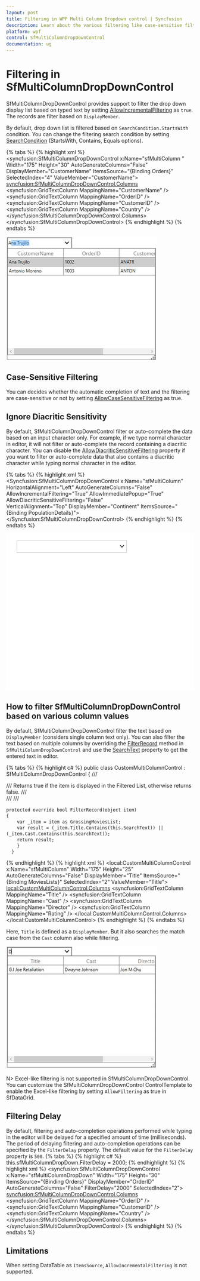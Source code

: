 ```yaml
---
layout: post
title: Filtering in WPF Multi Column Dropdown control | Syncfusion
description: Learn about the various filtering like case-sensitive filtering, custom filtering and filtering delay in WPF Multi Column Dropdown control and more details.
platform: wpf
control: SfMultiColumnDropDownControl
documentation: ug
---
```


# Filtering in SfMultiColumnDropDownControl

SfMultiColumnDropDownControl provides support to filter the drop down display list based on typed text by setting [AllowIncrementalFiltering](https://help.syncfusion.com/cr/wpf/Syncfusion.UI.Xaml.Grid.SfMultiColumnDropDownControl.html#Syncfusion_UI_Xaml_Grid_SfMultiColumnDropDownControl_AllowIncrementalFiltering) as `true`. The records are filter based on `DisplayMember`. 

By default, drop down list is filtered based on `SearchCondition.StartsWith` condition. You can change the filtering search condition by setting [SearchCondition](https://help.syncfusion.com/cr/wpf/Syncfusion.UI.Xaml.Grid.SfMultiColumnDropDownControl.html#Syncfusion_UI_Xaml_Grid_SfMultiColumnDropDownControl_SearchCondition) (StartsWith, Contains, Equals options).

{% tabs %}
{% highlight xml %}
<syncfusion:SfMultiColumnDropDownControl x:Name="sfMultiColumn "
                                         Width="175"
                                         Height="30"
                                         AutoGenerateColumns="False"
                                         DisplayMember="CustomerName"
                                         ItemsSource="{Binding Orders}"
                                         SelectedIndex="4"
                                         ValueMember="CustomerName">
    <syncfusion:SfMultiColumnDropDownControl.Columns>
        <syncfusion:GridTextColumn MappingName="CustomerName" />
        <syncfusion:GridTextColumn MappingName="OrderID" />
        <syncfusion:GridTextColumn MappingName="CustomerID" />
        <syncfusion:GridTextColumn MappingName="Country" />
    </syncfusion:SfMultiColumnDropDownControl.Columns>
</syncfusion:SfMultiColumnDropDownControl>
{% endhighlight %}
{% endtabs %}

![The image describes the AllowIncrementalFiltering support in SfMultiColumnDropDownControl WPF](Filtering_images/Filtering_img1.png)

## Case-Sensitive Filtering

You can decides whether the automatic completion of text and the filtering are case-sensitive or not by setting [AllowCaseSensitiveFiltering](https://help.syncfusion.com/cr/wpf/Syncfusion.UI.Xaml.Grid.SfMultiColumnDropDownControl.html#Syncfusion_UI_Xaml_Grid_SfMultiColumnDropDownControl_AllowCaseSensitiveFiltering) as true.

## Ignore Diacritic Sensitivity

By default, SfMultiColumnDropDownControl filter or auto-complete the data based on an input character only. For example, if we type normal character in editor, it will not filter or auto-complete the record containing a diacritic character. You can disable the [AllowDiacriticSensitiveFiltering](https://help.syncfusion.com/cr/wpf/Syncfusion.UI.Xaml.Grid.SfMultiColumnDropDownControl.html#Syncfusion_UI_Xaml_Grid_SfMultiColumnDropDownControl_AllowDiacriticSensitiveFiltering) property if you want to filter or auto-complete data that also contains a diacritic character while typing normal character in the editor.
    
{% tabs %}
{% highlight xml %}
<Syncfusion:SfMultiColumnDropDownControl x:Name="sfMultiColumn"
                                         HorizontalAlignment="Left"
                                         AutoGenerateColumns="False"
                                         AllowIncrementalFiltering="True"
									     AllowImmediatePopup="True"    
                                         AllowDiacriticSensitiveFiltering="False"   
                                         VerticalAlignment="Top"
                                         DisplayMember="Continent"
                                         ItemsSource="{Binding PopulationDetails}">
</Syncfusion:SfMultiColumnDropDownControl>
{% endhighlight %}
{% endtabs %}

![The image describes the AllowDiacriticSensitiveFiltering support in SfMultiColumnDropDownControl WPF](Filtering_images/Filtering_img3.gif)

## How to filter SfMultiColumnDropDownControl based on various column values

By default, SfMultiColumnDropDownControl filter the text based on `DisplayMember` (considers single column text only). You can also filter the text based on multiple columns by overriding the [FilterRecord](https://help.syncfusion.com/cr/wpf/Syncfusion.UI.Xaml.Grid.SfMultiColumnDropDownControl.html#Syncfusion_UI_Xaml_Grid_SfMultiColumnDropDownControl_FilterRecord_System_Object_) method in `SfMultiColumnDropDownControl` and use the [SearchText](https://help.syncfusion.com/cr/wpf/Syncfusion.UI.Xaml.Grid.SfMultiColumnDropDownControl.html#Syncfusion_UI_Xaml_Grid_SfMultiColumnDropDownControl_SearchText) property to get the entered text in editor.
 
{% tabs %}
{% highlight c# %}
public class CustomMultiColumnControl : SfMultiColumnDropDownControl
{
    /// <summary>
    /// Returns true if the item is displayed in the Filtered List, otherwise returns false.
    /// </summary>
    /// <param name="item"></param>
    /// <returns></returns>
    
    protected override bool FilterRecord(object item)
    {
        var _item = item as GrossingMoviesList;
        var result = (_item.Title.Contains(this.SearchText)) || (_item.Cast.Contains(this.SearchText));
        return result;
        }
      }
{% endhighlight %}
{% highlight xml %}
<local:CustomMultiColumnControl x:Name="sfMultiColumn"
                                Width="175"
                                Height="25"
                                AutoGenerateColumns="False"
                                DisplayMember="Title"
                                ItemsSource="{Binding MoviesLists}"
                                SelectedIndex="2"
                                ValueMember="Title">
            <local:CustomMultiColumnControl.Columns>
                <syncfusion:GridTextColumn MappingName="Title" />
                <syncfusion:GridTextColumn MappingName="Cast" />
                <syncfusion:GridTextColumn MappingName="Director" />
                <syncfusion:GridTextColumn MappingName="Rating" />
            </local:CustomMultiColumnControl.Columns>
        </local:CustomMultiColumnControl>
{% endhighlight %}
{% endtabs %}

Here, `Title` is defined as a `DisplayMember`. But it also searches the match case from the `Cast` column also while filtering.

![The image describes the custom filtering by FilterRecord method in SfMultiColumnDropDownControl WPF](Filtering_images/Filtering_img2.png)


N> Excel-like filtering is not supported in SfMultiColumnDropDownControl. You can customize the SfMultiColumnDropDownControl ControlTemplate to enable the Excel-like filtering by setting `AllowFiltering` as true in SfDataGrid.

## Filtering Delay
By default, filtering and auto-completion operations performed while typing in the editor will be delayed for a specified amount of time (milliseconds). The period of delaying filtering and auto-completion operations can be specified by the `FilterDelay` property. The default value for the `FilterDelay` property is `500`.
{% tabs %}
{% highlight c# %}
this.sfMultiColumnDropDown.FilterDelay = 2000;
{% endhighlight %}
{% highlight xml %}
<syncfusion:SfMultiColumnDropDownControl x:Name="sfMultiColumnDropDown"
                                                 Width="175"
                                                 Height="30"
                                                 ItemsSource="{Binding Orders}"
                                                 DisplayMember="OrderID" 
                                                 AutoGenerateColumns="False"
                                                 FilterDelay="2000"
                                                 SelectedIndex="2">
            <syncfusion:SfMultiColumnDropDownControl.Columns>
                <syncfusion:GridTextColumn MappingName="OrderID" />
                <syncfusion:GridTextColumn MappingName="CustomerID" />
                <syncfusion:GridTextColumn MappingName="Country" />
            </syncfusion:SfMultiColumnDropDownControl.Columns>
        </syncfusion:SfMultiColumnDropDownControl>
{% endhighlight %}
{% endtabs %}

## Limitations
When setting DataTable as `ItemsSource`, `AllowIncrementalFiltering` is not supported.
